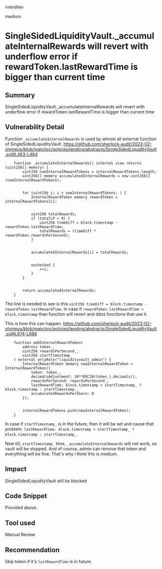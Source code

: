rvierdiiev

medium

# SingleSidedLiquidityVault._accumulateInternalRewards will revert with underflow error if rewardToken.lastRewardTime is bigger than current time

## Summary
SingleSidedLiquidityVault._accumulateInternalRewards will revert with underflow error if rewardToken.lastRewardTime is bigger than current time
## Vulnerability Detail
Function `_accumulateInternalRewards` is used by almost all external function of SingleSidedLiquidityVault.
https://github.com/sherlock-audit/2023-02-olympus/blob/main/src/policies/lending/abstracts/SingleSidedLiquidityVault.sol#L463-L484
```solidity
    function _accumulateInternalRewards() internal view returns (uint256[] memory) {
        uint256 numInternalRewardTokens = internalRewardTokens.length;
        uint256[] memory accumulatedInternalRewards = new uint256[](numInternalRewardTokens);


        for (uint256 i; i < numInternalRewardTokens; ) {
            InternalRewardToken memory rewardToken = internalRewardTokens[i];


            uint256 totalRewards;
            if (totalLP > 0) {
                uint256 timeDiff = block.timestamp - rewardToken.lastRewardTime;
                totalRewards = (timeDiff * rewardToken.rewardsPerSecond);
            }


            accumulatedInternalRewards[i] = totalRewards;


            unchecked {
                ++i;
            }
        }


        return accumulatedInternalRewards;
    }
```
The line is needed to see is this `uint256 timeDiff = block.timestamp - rewardToken.lastRewardTime`. In case if `rewardToken.lastRewardTime > block.timestamp` than function will revert and ddos functions that use it.

This is how this can happen.
https://github.com/sherlock-audit/2023-02-olympus/blob/main/src/policies/lending/abstracts/SingleSidedLiquidityVault.sol#L674-L688
```solidity
    function addInternalRewardToken(
        address token_,
        uint256 rewardsPerSecond_,
        uint256 startTimestamp_
    ) external onlyRole("liquidityvault_admin") {
        InternalRewardToken memory newInternalRewardToken = InternalRewardToken({
            token: token_,
            decimalsAdjustment: 10**ERC20(token_).decimals(),
            rewardsPerSecond: rewardsPerSecond_,
            lastRewardTime: block.timestamp > startTimestamp_ ? block.timestamp : startTimestamp_,
            accumulatedRewardsPerShare: 0
        });


        internalRewardTokens.push(newInternalRewardToken);
    }
```
In case if `startTimestamp_` is in the future, then it will be set and cause that problem.
`lastRewardTime: block.timestamp > startTimestamp_ ? block.timestamp : startTimestamp_`.

Now till, `startTimestamp_` time,  `_accumulateInternalRewards` will not work, so vault will be stopped. 
And of course, admin can remove that token and everything will be fine. That's why i think this is medium.
## Impact
SingleSidedLiquidityVault will be blocked
## Code Snippet
Provided above.
## Tool used

Manual Review

## Recommendation
Skip token if it's `lastRewardTime` is in future.